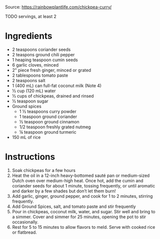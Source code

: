 Source: https://rainbowplantlife.com/chickpea-curry/

TODO servings, at least 2

# Ingredients
- 2 teaspoons coriander seeds
- 2 teaspons ground chili pepper
- 1 heaping teaspoon cumin seeds 
- 6 garlic cloves, minced
- 2" piece fresh ginger, minced or grated
- 2 tablespoons tomato paste
- 2 teaspoons salt 
- 1 (400 mL) can full-fat coconut milk (Note 4)
- ½ cup (120 mL) water 
- ½ cups of chickpeas, drained and rinsed
- ½ teaspoon sugar
- Ground spices
  - 1 ½ teaspoons curry powder
  - 1 teaspoon ground coriander
  - ½ teaspoon ground cinnamon
  - 1/2 teaspoon freshly grated nutmeg
  - ¼ teaspoon ground turmeric
- 150 mL of rice

# Instructions

1. Soak chickpeas for a few hours
2. Heat the oil in a 12-inch heavy-bottomed sauté pan or medium-sized Dutch oven over medium-high heat. Once hot, add the cumin and coriander seeds for about 1 minute, tossing frequently, or until aromatic and darker by a few shades but don’t let them burn!
3. Add garlic, ginger, ground pepper, and cook for 1 to 2 minutes, stirring frequently.
4. Add Ground Spices, salt, and tomato paste and stir frequently 
5. Pour in chickpeas, coconut milk, water, and sugar. Stir well and bring to a simmer. Cover and simmer for 25 minutes, opening the pot to stir occasionally.
6. Rest for 5 to 15 minutes to allow flavors to meld. Serve with cooked rice or flatbread. 
